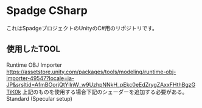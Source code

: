 # Spadge CSharp
これはSpadgeプロジェクトのUnityのC#用のリポジトリです。
## 使用したTOOL
Runtime OBJ Importer　https://assetstore.unity.com/packages/tools/modeling/runtime-obj-importer-49547?locale=ja-JP&srsltid=AfmBOorjQtYllnW_w9UzhpNNkH_pEkc0eEdZrygZAxxFHthBgzGTiK0k
上記のものを使用する場合下記のシェーダーを追加する必要がある。
Standard (Specular setup)
